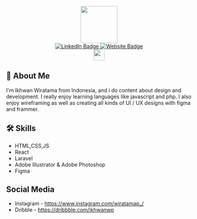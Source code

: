 <div id="header" align="center">
  <img src="https://media.giphy.com/media/M9gbBd9nbDrOTu1Mqx/giphy.gif" width="100"/>
  <div id="badges">
    <a href="https://www.linkedin.com/in/ikhwanwp/">
      <img src="https://img.shields.io/badge/LinkedIn-blue?style=for-the-badge&logo=linkedin&logoColor=white" alt="LinkedIn Badge"/>
    </a>
    <a href="https://ikhwan.netlify.app/">
      <img src="https://img.shields.io/badge/website-000000?style=for-the-badge&logo=About.me&logoColor=white" alt="Website Badge"/>
    </a>
  </div>
  <img src="https://media.giphy.com/media/hvRJCLFzcasrR4ia7z/giphy.gif" width="30px"/>
</div>

## 🚀 About Me
I'm Ikhwan Wiratama from Indonesia, and i do content about design and development. I really enjoy learning languages like javascript and php. I also enjoy wireframing as well as creating all kinds of UI / UX designs with figma and frammer.

## 🛠 Skills
- HTML,CSS,JS 
- React
- Laravel
- Adobe Illustrator & Adobe Photoshop
- Figma


## Social Media 
- Instagram - https://www.instagram.com/wiratamap_/
- Dribble   - https://dribbble.com/ikhwanwp






